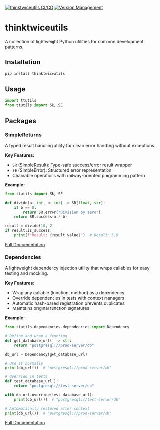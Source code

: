 [![thinktwiceutils CI/CD](https://github.com/thinktwiceco/thinktwiceutils/actions/workflows/ci.yml/badge.svg)](https://github.com/thinktwiceco/thinktwiceutils/actions/workflows/ci.yml)
[![Version Management](https://github.com/thinktwiceco/thinktwiceutils/actions/workflows/version.yml/badge.svg)](https://github.com/thinktwiceco/thinktwiceutils/actions/workflows/version.yml)

# thinktwiceutils

A collection of lightweight Python utilities for common development patterns.

## Installation

```bash
pip install thinktwiceutils
```

## Usage

```python
import ttutils
from ttutils import SR, SE
```

## Packages

### SimpleReturns

A typed result handling utility for clean error handling without exceptions.

**Key Features:**
- `SR` (SimpleResult): Type-safe success/error result wrapper
- `SE` (SimpleError): Structured error representation
- Chainable operations with railway-oriented programming pattern

**Example:**
```python
from ttutils import SR, SE

def divide(a: int, b: int) -> SR[float, str]:
    if b == 0:
        return SR.error("Division by zero")
    return SR.success(a / b)

result = divide(10, 2)
if result.is_success:
    print(f"Result: {result.value}")  # Result: 5.0
```

[Full Documentation](./src/ttutils/simplereturns/README.md)

### Dependencies

A lightweight dependency injection utility that wraps callables for easy testing and mocking.

**Key Features:**
- Wrap any callable (function, method) as a dependency
- Override dependencies in tests with context managers
- Automatic hash-based registration prevents duplicates
- Maintains original function signatures

**Example:**
```python
from ttutils.dependencies.dependencies import Dependency

# Define and wrap a function
def get_database_url() -> str:
    return "postgresql://prod-server/db"

db_url = Dependency(get_database_url)

# Use it normally
print(db_url())  # "postgresql://prod-server/db"

# Override in tests
def test_database_url():
    return "postgresql://test-server/db"

with db_url.override(test_database_url):
    print(db_url())  # "postgresql://test-server/db"

# Automatically restored after context
print(db_url())  # "postgresql://prod-server/db"
```

[Full Documentation](./src/ttutils/dependencies/README.md)